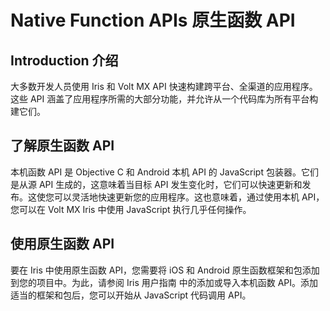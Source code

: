 # Native Function APIs 原生函数 API
## Introduction 介绍
大多数开发人员使用 Iris 和 Volt MX API 快速构建跨平台、全渠道的应用程序。这些 API 涵盖了应用程序所需的大部分功能，并允许从一个代码库为所有平台构建它们。

## 了解原生函数 API
本机函数 API 是 Objective C 和 Android 本机 API 的 JavaScript 包装器。它们是从源 API 生成的，这意味着当目标 API 发生变化时，它们可以快速更新和发布。这使您可以灵活地快速更新您的应用程序。这也意味着，通过使用本机 API，您可以在 Volt MX Iris 中使用 JavaScript 执行几乎任何操作。

## 使用原生函数 API
要在 Iris 中使用原生函数 API，您需要将 iOS 和 Android 原生函数框架和包添加到您的项目中。为此，请参阅 Iris 用户指南 中的添加或导入本机函数 API。添加适当的框架和包后，您可以开始从 JavaScript 代码调用 API。